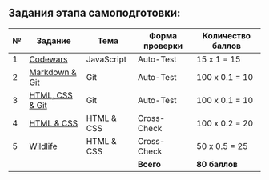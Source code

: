 ## Задания этапа самоподготовки:

| № | Задание                                 |    Тема    | Форма проверки | Количество баллов |
| - | --------------------------------------- | ---------- | -------------- | ----------------- |
| 1 |[Codewars](tasks/codewars.md)            | JavaScript | Auto-Test      | 15 х 1 = 15       |
| 2 |[Markdown & Git](tasks/git-markdown.md)  |    Git     | Auto-Test      | 100 х 0.1 = 10    |
| 3 |[HTML, CSS & Git](tasks/html-css-git.md) |    Git     | Auto-Test      | 100 х 0.1 = 10    |
| 4 |[HTML & CSS](tasks/html-css.md)          | HTML & CSS | Cross-Check    | 100 х 0.2 = 20    |
| 5 |[Wildlife](tasks/wildlife.md)            | HTML & CSS | Cross-Check    | 50 х 0.5 = 25     |
|   |                                         |            | **Всего**      | **80 баллов**     |
